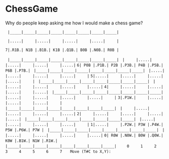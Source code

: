 ChessGame
=========

Why do people keep asking me how I would make a chess game?

``  |_____|_____|_____|_____|_____|_____|_____|_____| ``

``  |.....|     |.....|     |.....|     |.....|     | ``

`` 7|.R1B.| N1B |.B1B.| K1B |.Q1B.| B0B |.N0B.| R0B | ``

``  |_____|_____|_____|_____|_____|_____|_____|_____| ``
``  |     |.....|     |.....|     |.....|     |.....| ``
`` 6| P0B |.P1B.| P2B |.P3B.| P4B |.P5B.| P6B |.P7B.| ``
``  |_____|_____|_____|_____|_____|_____|_____|_____| ``
``  |.....|     |.....|     |.....|     |.....|     | ``
`` 5|.....|     |.....|     |.....|     |.....|     | ``
``  |_____|_____|_____|_____|_____|_____|_____|_____| ``
``  |     |.....|     |.....|     |.....|     |.....| ``
`` 4|     |.....|     |.....|     |.....|     |.....| ``
``  |_____|_____|_____|_____|_____|_____|_____|_____| ``
``  |.....|     |.....|     |.....|     |.....|     | ``
`` 3|.P1W.|     |.....|     |.....|     |.....|     | ``
``  |_____|_____|_____|_____|_____|_____|_____|_____| ``
``  |     |.....|     |.....|     |.....|     |.....| ``
`` 2|     |.....|     |.....|     |.....|     |.....| ``
``  |_____|_____|_____|_____|_____|_____|_____|_____| ``
``  |.....|     |.....|     |.....|     |.....|     | ``
`` 1|.....|     |.P2W.| P3W |.P4W.| P5W |.P6W.| P7W | ``
``  |_____|_____|_____|_____|_____|_____|_____|_____| ``
``  |     |.....|     |.....|     |.....|     |.....| ``
`` 0| R0W |.N0W.| B0W |.Q0W.| K0W |.B1W.| N1W |.R1W.| ``
``  |_____|_____|_____|_____|_____|_____|_____|_____| ``
``     0     1     2     3     4     5     6     7    ``
`` Move (T#C to X,Y):                                 ``
